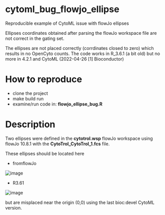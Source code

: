 # cytoml_bug_flowjo_ellipse

Reproducible example of CytoML issue with flowJo ellipses 

Ellipses coordinates obtained after parsing the flowJo workspace file are not correct in the gating set. 


The ellipses are not placed correctly (corrdinates closed to zero) which results in no OpenCyto counts. The code works in R_3.6.1 (a bit old) but no more in 4.2.1 and CytoML (2022-04-26 [1] Bioconductor)

# How to reproduce

* clone the project
* make build run
* examine/run code in: **flowjo_ellipse_bug.R**

# Description

Two ellipses were defined in the **cytotrol.wsp** flowJo workspace using flowJo 10.8.1 with the **CytoTrol_CytoTrol_1.fcs** file.

These ellipses should be located here
* fromflowJo

![image](plot_flowjo.png')

* R3.61

![image](plot_361.png')

but are misplaced near the origin (0,0) using the last bioc:devel CytoML version.
